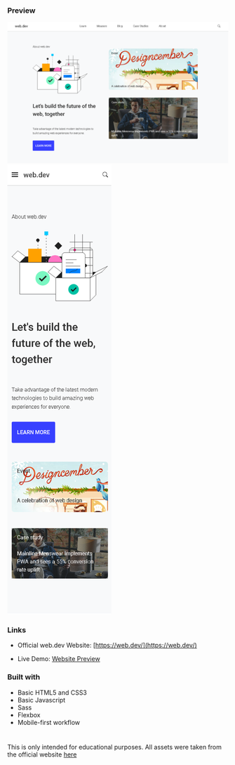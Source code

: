 ### Preview

![](desktop.png)
![](mobile.png)

### Links

- Official web.dev Website: [https://web.dev/](https://web.dev/)

- Live Demo: [Website Preview](https://webdev-nevz.firebaseapp.com/)

### Built with

- Basic HTML5 and CSS3
- Basic Javascript
- Sass
- Flexbox
- Mobile-first workflow

#

This is only intended for educational purposes. All assets were taken from the official website [here](https://web.dev/)
